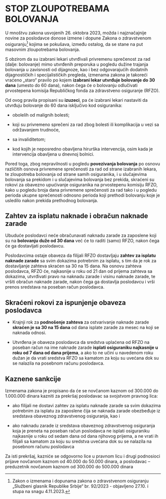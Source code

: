 # STOP ZLOUPOTREBAMA BOLOVANJA 

U mnoštvu zakona usvojenih 26. oktobra 2023, možda i najznačajnije novine za poslodavce donose izmene i dopune Zakona o zdravstvenom osiguranju[^1] kojima se pokušava, između ostalog, da se stane na put masovnim zloupotrebama bolovanja. 

S obzirom da su izabrani lekari utvrđivali privremenu sprečenost za rad (dalje: bolovanje) mimo utvrđenih preporuka u pogledu dužine trajanja bolovanja u zavisnosti od dijagnoze, kao i bez odgovarajućih dodatnih dijagnostičkih i specijalističkih pregleda, izmenama zakona je takoreći vraćeno „staro“ pravilo po kojem **izabrani lekar utvrđuje bolovanje do 30 dana** (umesto do 60 dana), nakon čega će o bolovanju odlučivati prvostepena komisija Republičkog fonda za zdravstveno osiguranje (RFZO). 

Od ovog pravila propisani su **izuzeci**, pa će izabrani lekari nastaviti da utvrđuju bolovanje do 60 dana isključivo kod osiguranika:
 
-	obolelih od malignih bolesti; 

-	koji su privremeno sprečeni za rad zbog bolesti ili komplikacija u vezi sa održavanjem trudnoće,

-	sa invaliditetom; 

-	kod kojih je neposredno obavljena hirurška intervencija, osim kada je intervencija obavljena u dnevnoj bolnici. 

Pored toga, zbog nepravilnosti u pogledu **povezivanja bolovanja** po osnovu različitih osnova privremene sprečenosti za rad od strane izabranih lekara, te zloupotreba bolovanja od strane samih osiguranika, i u slučajevima bolovanja sa prekidom i u slučajevima bolovanja bez prekida, skraćeni su rokovi za obavezno upućivanje osiguranika na prvostepenu komisiju RFZO, kako u pogledu broja dana privremene sprečenosti za rad tako i u pogledu perioda ukupne sprečenosti odnosno perioda koji prethodi bolovanju koje je usledilo nakon prekida prethodnog bolovanja.  

## **Zahtev za isplatu naknade i obračun naknade zarade**

Ubuduće poslodavci neće obračunavati naknadu zarade za zaposlene koji su na **bolovanju duže od 30 dana** već će to raditi (samo) RFZO, nakon čega će ga dostavljati poslodavcu. 

Poslodavcima ostaje obaveza da filijali RFZO dostavljaju **zahtev za isplatu naknade zarade** sa svim dokazima potrebnim za isplatu, s tim da je rok za dostavljanje zahteva skraćen sa 30 na 15 dana. Na osnovu zahteva poslodavca, RFZO će, najkasnije u roku od 21 dan od prijema zahteva sa dokazima, utvrđivati pravo na naknadu zarade i visinu naknade zarade, te vršiti obračun naknade zarade, nakon čega ga dostavlja poslodavcu i vrši prenos sredstava na poseban račun poslodavca. 

## **Skraćeni rokovi za ispunjenje obaveza poslodavca**

-	Krajnji rok za **podnošenje zahteva** za ostvarivanje naknade zarade **skraćen je sa 30 na 15 dana** od dana isplate zarade za mesec na koji se naknada odnosi. 

-	Utvrđena je obaveza poslodavca da sredstva uplaćena od RFZO na poseban račun na ime naknade zarade **isplati osiguraniku najkasnije u roku od 7 dana od dana prijema**, a ako to ne učini u navedenom roku dužan je da vrati sredstva RFZO sa kamatom za koju su uvećana dok su se nalazila na posebnom računu poslodavca. 

## **Kaznene sankcije**

Izmenama zakona je propisano da će se novčanom kaznom od 300.000 do 1.000.000 dinara kazniti za prekršaj poslodavac sa svojstvom pravnog lica:

-	ako filijali ne dostavi zahtev za isplatu naknade zarade sa svim dokazima potrebnim za isplatu za zaposlene čija se naknada zarade obezbeđuje iz sredstava obaveznog zdravstvenog osiguranja, kao i

-	ako naknadu zarade iz sredstava obaveznog zdravstvenog osiguranja koja je preneta na poseban račun poslodavca ne isplati osiguraniku najkasnije u roku od sedam dana od dana njihovog prijema, a ne vrati ih filijali sa kamatom za koju su sredstva uvećana dok su se nalazila na posebnom računu poslodavca

Za isti prekršaj, kazniće se odgovorno lice u pravnom licu i drugi podnosioci prijave novčanom kaznom od 40.000 do 50.000 dinara, a poslodavac – preduzetnik novčanom kaznom od 300.000 do 500.000 dinara

[^1]: Zakon o izmenama i dopunama zakona o zdravstvenom osiguranju „Službeni glasnik Republike Srbije“ br. 92/2023 - objavljeno 27.10. i stupa na snagu 4.11.2023. 